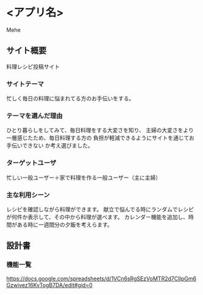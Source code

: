 # <アプリ名>
Mehe

## サイト概要
料理レシピ投稿サイト


### サイトテーマ
忙しく毎日の料理に悩まれてる方のお手伝いをする。

### テーマを選んだ理由
ひとり暮らしをしてみて、毎日料理をする大変さを知り、
主婦の大変さをより一層感じたため、毎日料理する方の
負担が軽減できるようにサイトを通じてお手伝いできない
か考え選びました。


### ターゲットユーザ
忙しい一般ユーザー＋家で料理を作る一般ユーザー（主に主婦）

### 主な利用シーン
レシピを確認しながら料理ができます。
献立で悩んでる時にランダムでレシピが何件か表示して、その中から料理が選べます。
カレンダー機能を追加し、時間がある時に一週間分の夕飯を考えらます。


## 設計書

### 機能一覧
https://docs.google.com/spreadsheets/d/1VCn6sRgSEzVoMTR2d7CIIpGm6Gzwivez16KvTogB7DA/edit#gid=0


